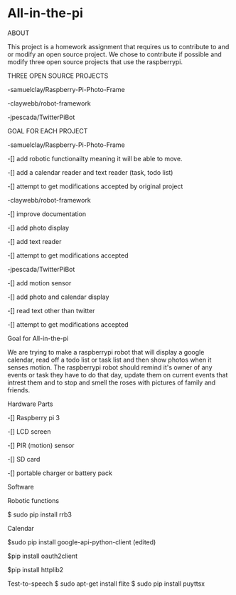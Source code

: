 # All-in-the-pi
ABOUT

This project is a homework assignment that requires us to contribute to and or modify an open source project. We chose to contribute if possible and modify three open source projects that use the raspberrypi.

THREE OPEN SOURCE PROJECTS

-samuelclay/Raspberry-Pi-Photo-Frame

-claywebb/robot-framework

-jpescada/TwitterPiBot

GOAL FOR EACH PROJECT

-samuelclay/Raspberry-Pi-Photo-Frame

-[] add robotic functionailty meaning it will be able to move.

-[] add a calendar reader and text reader (task, todo list)

-[] attempt to get modifications accepted by original project

-claywebb/robot-framework

-[] improve documentation

-[] add photo display

-[] add text reader

-[] attempt to get modifications accepted

-jpescada/TwitterPiBot

-[] add motion sensor

-[] add photo and calendar display

-[] read text other than twitter

-[] attempt to get modifications accepted

Goal for All-in-the-pi

We are trying to make a raspberrypi robot that will display a google calendar, read off a todo list or task list and then show photos when it senses motion. The raspberrypi robot should remind it's owner of any events or task they have to do that day, update them on current events that intrest them and to stop and smell the roses with pictures of family and friends.

Hardware Parts

-[] Raspberry pi 3

-[] LCD screen

-[] PIR (motion) sensor

-[] SD card

-[] portable charger or battery pack

Software 

Robotic functions

$ sudo pip install rrb3 

Calendar

$sudo pip install google-api-python-client (edited)

$pip install oauth2client

$pip install httplib2

Test-to-speech
$ sudo apt-get install flite
$ sudo pip install puyttsx
